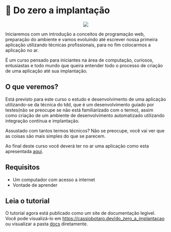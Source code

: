 # 🚀 Do zero a implantação

<p align="center">
  <img src="https://user-images.githubusercontent.com/3127847/155525995-f678a135-d68e-478d-91bf-fa900359fc0f.png" />
</p>

Iniciaremos com um introdução a conceitos de programação web, preparação do ambiente e vamos evoluindo até escrever nossa primeira aplicação utilizando técnicas profissionais, para no fim colocarmos a aplicação no ar.

É um curso pensado para iniciantes na área de computação, curiosos, entusiastas e todo mundo que queira entender todo o processo de criação de uma aplicação até sua implantação.

## O que veremos?

Está previsto para este curso o estudo e desenvolvimento de uma aplicação utilizando-se da técnica do tdd, que é um desenvolvimento guiado por testes(não se preocupe se não está familiarizado com o termo), assim como criação de um ambiente de desenvolvimento automatizado utilizando integração contínua e implantação.

Assustado com tantos termos técnicos? Não se preocupe, você vai ver que as coisas são mais simples do que se parecem.

Ao final deste curso você deverá ter no ar uma aplicação como esta apresentada [aqui](https://gerenciador-tarefas-gabarito.onrender.com/docs).

## Requisitos

- Um computador com acesso a internet
- Vontade de aprender

## Leia o tutorial

O tutorial agora está publicado como um site de documentação legível. Você pode visualizá-lo em https://cassiobotaro.dev/do_zero_a_implantacao ou visualizar a pasta [docs](docs/) diretamente.
